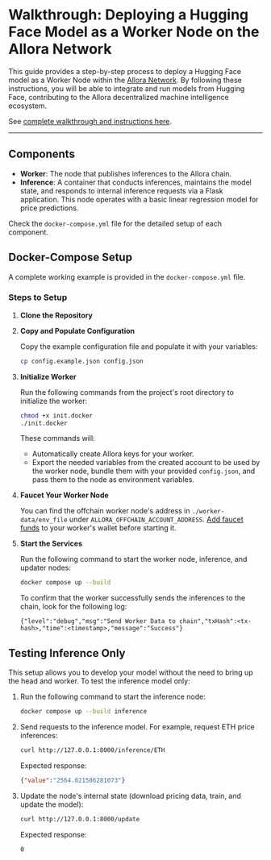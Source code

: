 # Walkthrough: Deploying a Hugging Face Model as a Worker Node on the Allora Network

This guide provides a step-by-step process to deploy a Hugging Face model as a Worker Node within the [Allora Network](https://docs.allora.network/). By following these instructions, you will be able to integrate and run models from Hugging Face, contributing to the Allora decentralized machine intelligence ecosystem.

See [complete walkthrough and instructions here](https://docs.allora.network/devs/workers/walkthroughs/walkthrough-hugging-face-worker).

---
## Components

- **Worker**: The node that publishes inferences to the Allora chain.
- **Inference**: A container that conducts inferences, maintains the model state, and responds to internal inference requests via a Flask application. This node operates with a basic linear regression model for price predictions.

Check the `docker-compose.yml` file for the detailed setup of each component.

## Docker-Compose Setup

A complete working example is provided in the `docker-compose.yml` file.

### Steps to Setup

1. **Clone the Repository**
2. **Copy and Populate Configuration**
    
    Copy the example configuration file and populate it with your variables:
    ```sh
    cp config.example.json config.json
    ```

3. **Initialize Worker**
    
    Run the following commands from the project's root directory to initialize the worker:
    ```sh
    chmod +x init.docker
    ./init.docker
    ```
    These commands will:
    - Automatically create Allora keys for your worker.
    - Export the needed variables from the created account to be used by the worker node, bundle them with your provided `config.json`, and pass them to the node as environment variables.

4. **Faucet Your Worker Node**
    
    You can find the offchain worker node's address in `./worker-data/env_file` under `ALLORA_OFFCHAIN_ACCOUNT_ADDRESS`. [Add faucet funds](https://docs.allora.network/devs/get-started/setup-wallet#add-faucet-funds) to your worker's wallet before starting it.

5. **Start the Services**
    
    Run the following command to start the worker node, inference, and updater nodes:
    ```sh
    docker compose up --build
    ```
    To confirm that the worker successfully sends the inferences to the chain, look for the following log:
    ```
    {"level":"debug","msg":"Send Worker Data to chain","txHash":<tx-hash>,"time":<timestamp>,"message":"Success"}
    ```

## Testing Inference Only

This setup allows you to develop your model without the need to bring up the head and worker. To test the inference model only:

1. Run the following command to start the inference node:
    ```sh
    docker compose up --build inference
    ```

2. Send requests to the inference model. For example, request ETH price inferences:
    
    ```sh
    curl http://127.0.0.1:8000/inference/ETH
    ```
    Expected response:
    ```json
    {"value":"2564.021586281073"}
    ```

3. Update the node's internal state (download pricing data, train, and update the model):
    
    ```sh
    curl http://127.0.0.1:8000/update
    ```
    Expected response:
    ```sh
    0
    ```
